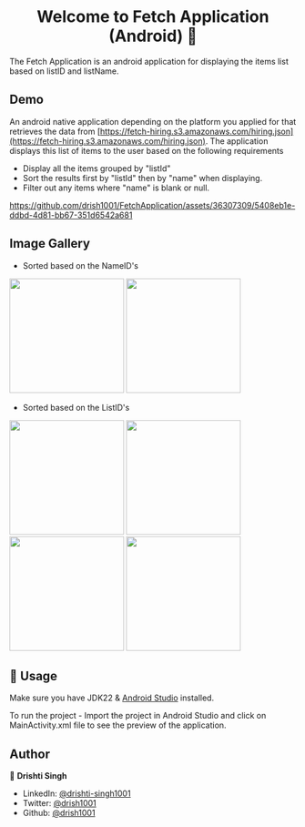 
<h1 align="center">Welcome to Fetch Application (Android) 👋</h1>

The Fetch Application is an android application for displaying the items list based on listID and listName.

## Demo
An android native application depending on the platform you applied for that retrieves the data from [https://fetch-hiring.s3.amazonaws.com/hiring.json](https://fetch-hiring.s3.amazonaws.com/hiring.json). The application displays this list of items to the user based on the following requirements
-  Display all the items grouped by "listId"
-  Sort the results first by "listId" then by "name" when displaying.
-  Filter out any items where "name" is blank or null.


https://github.com/drish1001/FetchApplication/assets/36307309/5408eb1e-ddbd-4d81-bb67-351d6542a681



## Image Gallery

-  Sorted based on the NameID's
<img width="201" src="https://github.com/drish1001/FetchApplication/assets/36307309/22b7a1d4-3cff-4ef2-a74a-c588690bd09e">
<img width="201" src="https://github.com/drish1001/FetchApplication/assets/36307309/24c19131-522e-4958-b334-c273382d14f6">

-  Sorted based on the ListID's
<img width="201" src="https://github.com/drish1001/FetchApplication/assets/36307309/3b9fbf35-4a2e-4a55-bc20-aa7640f9f362">
<img width="201" src="https://github.com/drish1001/FetchApplication/assets/36307309/58302d5b-4611-40ec-87d4-5cb0808cfbd8">
<img width="201" src="https://github.com/drish1001/FetchApplication/assets/36307309/e555e734-23f8-4d83-b462-532cb3dc9e58">
<img width="201" src="https://github.com/drish1001/FetchApplication/assets/36307309/7ba14183-936b-4072-b1a0-1d367e68cefd">

## 🚀 Usage

Make sure you have JDK22 & [Android Studio](https://developer.android.com/studio?_gl=1*rbvshx*_up*MQ..&gclid=Cj0KCQjw-_mvBhDwARIsAA-Q0Q5311RW1MlH9_TCU8jN9cxozNYw2p0nQnwnOG55GF8BfPsrvt1oqPgaAvivEALw_wcB&gclsrc=aw.ds) installed.

To run the project - Import the project in Android Studio and click on MainActivity.xml file to see the preview of the application.

## Author

👤 **Drishti Singh**

- LinkedIn: [@drishti-singh1001](https://linkedin.com/drishti-singh1001)
- Twitter: [@drish1001](https://twitter.com/Drish1001)
- Github: [@drish1001](https://github.com/drish1001)
